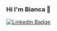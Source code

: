 ### Hi I'm Bianca 👋

[![Linkedin Badge](https://img.shields.io/badge/-LinkedIn?style=flat&logo=Linkedin&logoColor=white&link=https://www.linkedin.com/in/bianca-de-las-casas/)](https://www.linkedin.com/in/bianca-de-las-casas/)
<!--
**biancadlc/biancadlc** is a ✨ _special_ ✨ repository because its `README.md` (this file) appears on your GitHub profile.

Here are some ideas to get you started:

- 🔭 I’m currently working on ...
- 🌱 I’m currently learning ...
- 👯 I’m looking to collaborate on ...
- 🤔 I’m looking for help with ...
- 💬 Ask me about ...
- 📫 How to reach me: ...
- 😄 Pronouns: ...
- ⚡ Fun fact: ...
-->
